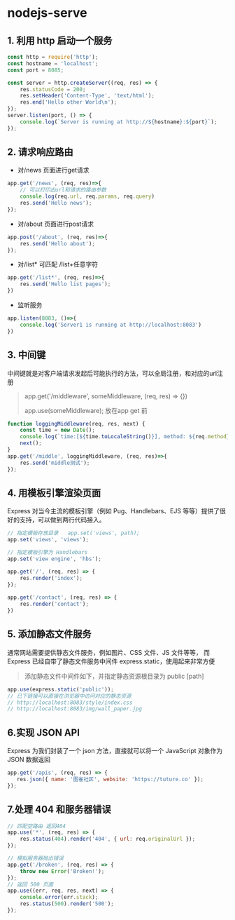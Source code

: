 # nodejs-serve

## 1. 利用 http 启动一个服务 

```javascript
const http = require('http');
const hostname = 'localhost';
const port = 8085;

const server = http.createServer((req, res) => {
    res.statusCode = 200;
    res.setHeader('Content-Type', 'text/html');
    res.end('Hello other World\n');
});
server.listen(port, () => {
    console.log(`Server is running at http://${hostname}:${port}`);
});
```

## 2. 请求响应路由

- 对/news 页面进行get请求
```javascript
app.get('/news', (req, res)=>{
    // 可以打印出url和请求的路由参数
    console.log(req.url, req.params, req.query)
    res.send('Hello news');
});
```
- 对/about 页面进行post请求
```javascript
app.post('/about', (req, res)=>{
    res.send('Hello about');
});
```
- 对/list* 可匹配 /list+任意字符
```javascript
app.get('/list*', (req, res)=>{
    res.send('Hello list pages');
})
```

- 监听服务
```javascript
app.listen(8083, ()=>{
    console.log('Server1 is running at http://localhost:8083')
})
```



## 3. 中间键
中间键就是对客户端请求发起后可能执行的方法，可以全局注册，和对应的url注册
> app.get('/middleware', someMiddleware, (req, res) => {}) 
> 
> app.use(someMiddleware); 放在app get 前
> 
``` javascript
function loggingMiddleware(req, res, next) {
    const time = new Date();
    console.log(`time:[${time.toLocaleString()}], method: ${req.method},url: ${req.url}`);
    next();
}
app.get('/middle', loggingMiddleware, (req, res)=>{
    res.send('middle测试');
});
```

## 4. 用模板引擎渲染页面
 Express 对当今主流的模板引擎（例如 Pug、Handlebars、EJS 等等）提供了很好的支持，可以做到两行代码接入。
``` js
// 指定模板存放目录   app.set('views', path);
app.set('views', 'views');

// 指定模板引擎为 Handlebars
app.set('view engine', 'hbs');

app.get('/', (req, res) => {
    res.render('index');
});
  
app.get('/contact', (req, res) => {
    res.render('contact');
})
```


## 5. 添加静态文件服务
 通常网站需要提供静态文件服务，例如图片、CSS 文件、JS 文件等等，
 而 Express 已经自带了静态文件服务中间件 express.static，使用起来非常方便

> 添加静态文件中间件如下，并指定静态资源根目录为 public [path]
```js
app.use(express.static('public'));
// 已下链接可以直接在浏览器中访问对应的静态资源
// http://localhost:8083/style/index.css
// http://localhost:8083/img/wall_paper.jpg
```


## 6.实现 JSON API
 Express 为我们封装了一个 json 方法，直接就可以将一个 JavaScript 对象作为 JSON 数据返回 
 ```js
app.get('/apis', (req, res) => {
    res.json({ name: '图雀社区', website: 'https://tuture.co' });
});
```

## 7.处理 404 和服务器错误
```js
// 匹配空路由 返回404
app.use('*', (req, res) => {
    res.status(404).render('404', { url: req.originalUrl });
});

// 模拟服务器抛出错误
app.get('/broken', (req, res) => {
    throw new Error('Broken!');
});
// 返回 500 页面
app.use((err, req, res, next) => {
    console.error(err.stack);
    res.status(500).render('500');
});
```



